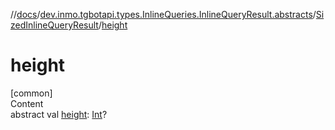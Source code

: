 //[docs](../../../index.md)/[dev.inmo.tgbotapi.types.InlineQueries.InlineQueryResult.abstracts](../index.md)/[SizedInlineQueryResult](index.md)/[height](height.md)



# height  
[common]  
Content  
abstract val [height](height.md): [Int](https://kotlinlang.org/api/latest/jvm/stdlib/kotlin/-int/index.html)?  



